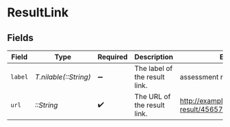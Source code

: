 # ResultLink


## Fields

| Field                                             | Type                                              | Required                                          | Description                                       | Example                                           |
| ------------------------------------------------- | ------------------------------------------------- | ------------------------------------------------- | ------------------------------------------------- | ------------------------------------------------- |
| `label`                                           | *T.nilable(::String)*                             | :heavy_minus_sign:                                | The label of the result link.                     | assessment result link                            |
| `url`                                             | *::String*                                        | :heavy_check_mark:                                | The URL of the result link.                       | http://example.com/assessment-result/4565765/data |